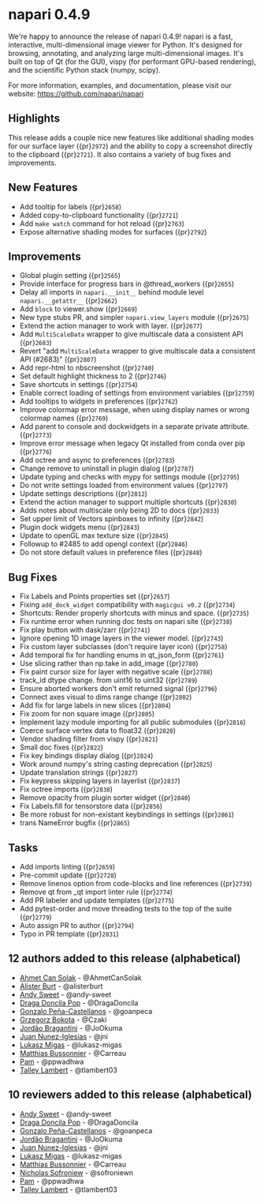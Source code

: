 # napari 0.4.9

We're happy to announce the release of napari 0.4.9!
napari is a fast, interactive, multi-dimensional image viewer for Python.
It's designed for browsing, annotating, and analyzing large multi-dimensional
images. It's built on top of Qt (for the GUI), vispy (for performant GPU-based
rendering), and the scientific Python stack (numpy, scipy).


For more information, examples, and documentation, please visit our website:
https://github.com/napari/napari


## Highlights
This release adds a couple nice new features like additional shading modes for our
surface layer ({pr}`2972`) and the ability to copy a screenshot directly to the clipboard ({pr}`2721`).
It also contains a variety of bug fixes and improvements.


## New Features
- Add tooltip for labels ({pr}`2658`)
- Added copy-to-clipboard functionality ({pr}`2721`)
- Add `make watch` command for hot reload ({pr}`2763`)
- Expose alternative shading modes for surfaces ({pr}`2792`)

## Improvements
- Global plugin setting ({pr}`2565`)
- Provide interface for progress bars in @thread_workers ({pr}`2655`)
- Delay all imports in `napari.__init__` behind module level `napari.__getattr__` ({pr}`2662`)
- Add `block` to viewer.show ({pr}`2669`)
- New type stubs PR, and simpler `napari.view_layers` module ({pr}`2675`)
- Extend the action manager to work with layer. ({pr}`2677`)
- Add `MultiScaleData` wrapper to give multiscale data a consistent API ({pr}`2683`)
- Revert "add `MultiScaleData` wrapper to give multiscale data a consistent API (#2683)" ({pr}`2807`)
- Add repr-html to nbscreenshot ({pr}`2740`)
- Set default highlight thickness to 2 ({pr}`2746`)
- Save shortcuts in settings ({pr}`2754`)
- Enable correct loading of settings from environment variables ({pr}`2759`)
- Add tooltips to widgets in preferences ({pr}`2762`)
- Improve colormap error message, when using display names or wrong colormap names ({pr}`2769`)
- Add parent to console and dockwidgets in a separate private attribute. ({pr}`2773`)
- Improve error message when legacy Qt installed from conda over pip ({pr}`2776`)
- Add octree and async to preferences ({pr}`2783`)
- Change remove to uninstall in plugin dialog ({pr}`2787`)
- Update typing and checks with mypy for settings module ({pr}`2795`)
- Do not write settings loaded from environment values ({pr}`2797`)
- Update settings descriptions ({pr}`2812`)
- Extend the action manager to support multiple shortcuts ({pr}`2830`)
- Adds notes about multiscale only being 2D to docs ({pr}`2833`)
- Set upper limit of Vectors spinboxes to infinity ({pr}`2842`)
- Plugin dock widgets menu ({pr}`2843`)
- Update to openGL max texture size ({pr}`2845`)
- Followup to #2485 to add opengl context ({pr}`2846`)
- Do not store default values in preference files ({pr}`2848`)


## Bug Fixes
- Fix Labels and Points properties set ({pr}`2657`)
- Fixing `add_dock_widget` compatibility with `magicgui v0.2` ({pr}`2734`)
- Shortcuts: Render properly shortcuts with minus and space. ({pr}`2735`)
- Fix runtime error when running doc tests on napari site ({pr}`2738`)
- Fix play button with dask/zarr ({pr}`2741`)
- Ignore opening 1D image layers in the viewer model. ({pr}`2743`)
- Fix custom layer subclasses (don't require layer icon) ({pr}`2758`)
- Add temporal fix for handling enums in qt_json_form ({pr}`2761`)
- Use slicing rather than np.take in add_image ({pr}`2780`)
- Fix paint cursor size for layer with negative scale ({pr}`2788`)
- track_id dtype change. from uint16 to uint32 ({pr}`2789`)
- Ensure aborted workers don't emit returned signal ({pr}`2796`)
- Connect axes visual to dims range change ({pr}`2802`)
- Add fix for large labels in new slices ({pr}`2804`)
- Fix zoom for non square image ({pr}`2805`)
- Implement lazy module importing for all public submodules ({pr}`2816`)
- Coerce surface vertex data to float32 ({pr}`2820`)
- Vendor shading filter from vispy ({pr}`2821`)
- Small doc fixes ({pr}`2822`)
- Fix key bindings display dialog ({pr}`2824`)
- Work around numpy's string casting deprecation ({pr}`2825`)
- Update translation strings ({pr}`2827`)
- Fix keypress skipping layers in layerlist ({pr}`2837`)
- Fix octree imports ({pr}`2838`)
- Remove opacity from plugin sorter widget ({pr}`2840`)
- Fix Labels.fill for tensorstore data ({pr}`2856`)
- Be more robust for non-existant keybindings in settings ({pr}`2861`)
- trans NameError bugfix ({pr}`2865`)


## Tasks
- Add imports linting ({pr}`2659`)
- Pre-commit update ({pr}`2728`)
- Remove linenos option from code-blocks and line references ({pr}`2739`)
- Remove qt from _qt import linter rule ({pr}`2774`)
- Add PR labeler and update templates ({pr}`2775`)
- Add pytest-order and move threading tests to the top of the suite ({pr}`2779`)
- Auto assign PR to author ({pr}`2794`)
- Typo in PR template ({pr}`2831`)


## 12 authors added to this release (alphabetical)

- [Ahmet Can Solak](https://github.com/napari/napari/commits?author=AhmetCanSolak) - @AhmetCanSolak
- [Alister Burt](https://github.com/napari/napari/commits?author=alisterburt) - @alisterburt
- [Andy Sweet](https://github.com/napari/napari/commits?author=andy-sweet) - @andy-sweet
- [Draga Doncila Pop](https://github.com/napari/napari/commits?author=DragaDoncila) - @DragaDoncila
- [Gonzalo Peña-Castellanos](https://github.com/napari/napari/commits?author=goanpeca) - @goanpeca
- [Grzegorz Bokota](https://github.com/napari/napari/commits?author=Czaki) - @Czaki
- [Jordão Bragantini](https://github.com/napari/napari/commits?author=JoOkuma) - @JoOkuma
- [Juan Nunez-Iglesias](https://github.com/napari/napari/commits?author=jni) - @jni
- [Lukasz Migas](https://github.com/napari/napari/commits?author=lukasz-migas) - @lukasz-migas
- [Matthias Bussonnier](https://github.com/napari/napari/commits?author=Carreau) - @Carreau
- [Pam](https://github.com/napari/napari/commits?author=ppwadhwa) - @ppwadhwa
- [Talley Lambert](https://github.com/napari/napari/commits?author=tlambert03) - @tlambert03


## 10 reviewers added to this release (alphabetical)

- [Andy Sweet](https://github.com/napari/napari/commits?author=andy-sweet) - @andy-sweet
- [Draga Doncila Pop](https://github.com/napari/napari/commits?author=DragaDoncila) - @DragaDoncila
- [Gonzalo Peña-Castellanos](https://github.com/napari/napari/commits?author=goanpeca) - @goanpeca
- [Jordão Bragantini](https://github.com/napari/napari/commits?author=JoOkuma) - @JoOkuma
- [Juan Nunez-Iglesias](https://github.com/napari/napari/commits?author=jni) - @jni
- [Lukasz Migas](https://github.com/napari/napari/commits?author=lukasz-migas) - @lukasz-migas
- [Matthias Bussonnier](https://github.com/napari/napari/commits?author=Carreau) - @Carreau
- [Nicholas Sofroniew](https://github.com/napari/napari/commits?author=sofroniewn) - @sofroniewn
- [Pam](https://github.com/napari/napari/commits?author=ppwadhwa) - @ppwadhwa
- [Talley Lambert](https://github.com/napari/napari/commits?author=tlambert03) - @tlambert03

